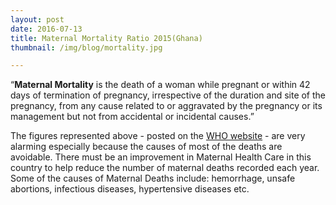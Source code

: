 ```yaml
---
layout: post
date: 2016-07-13
title: Maternal Mortality Ratio 2015(Ghana)
thumbnail: /img/blog/mortality.jpg

---
```

“**Maternal Mortality** is the death of a woman while pregnant or within 42 days of termination of pregnancy, irrespective of the duration and site of the pregnancy, from any cause related to or aggravated by the pregnancy or its management but not from accidental or incidental causes.”

The figures represented above - posted on the [WHO website](http://apps.who.int/gho/data/view.main.1390?lang=en) - are very alarming  especially because the causes of most of the deaths are avoidable. There must be an improvement in Maternal Health Care in this country to help reduce the number of maternal deaths recorded each year. Some of the causes of Maternal Deaths include: hemorrhage, unsafe abortions, infectious diseases, hypertensive diseases etc. 
